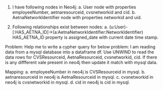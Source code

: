 1. I have following nodes in Neo4j: 
a. User node with properties employeeNumber, aetnaresourceid, cvsnetworkid and cid.
b. AetnaNetworkIdentifier node with properties networkid and uid.

2. Following relationships exist between nodes:
a. (u:User)-[:HAS_AETNA_ID]->(a:AetnaNetworkIdentifier:NetworkIdentifier)
HAS_AETNA_ID property is assigned_date with current date time stamp.

Problem: Help me to write a cypher query for below problem:
I am reading data from a mysql database into a dataframe df. Use UNWIND to read the data rows for CVSResourceid, AetnaResourceid, cvsnetworkid, cid. If there is any diffferent vale present in neo4j then update it match with mysql data.

Mapping: 
a. employeeNumber in neo4j is CVSResourceid in mysql.
b. aetnaresourceid in neo4j is AetnaResourceid in mysql.
c. cvsnetworkid in neo4j is cvsnetworkid in mysql.
d. cid in neo4j is cid in mysql.

